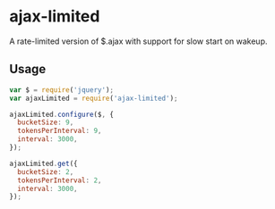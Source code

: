 ajax-limited
============
A rate-limited version of $.ajax with support for slow start on wakeup.

## Usage
```javascript
var $ = require('jquery');
var ajaxLimited = require('ajax-limited');

ajaxLimited.configure($, {
  bucketSize: 9,
  tokensPerInterval: 9,
  interval: 3000,
});

ajaxLimited.get({
  bucketSize: 2,
  tokensPerInterval: 2,
  interval: 3000,
});
```
